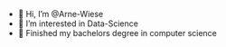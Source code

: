- 👋 Hi, I’m @Arne-Wiese
- 👀 I’m interested in Data-Science
- 🌱 Finished my bachelors degree in computer science

<!---
Arne-Wiese/Arne-Wiese is a ✨ special ✨ repository because its `README.md` (this file) appears on your GitHub profile.
You can click the Preview link to take a look at your changes.
--->
